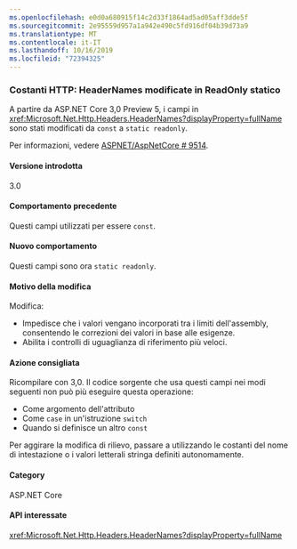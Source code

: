 ```yaml
---
ms.openlocfilehash: e0d0a680915f14c2d33f1864ad5ad05aff3dde5f
ms.sourcegitcommit: 2e95559d957a1a942e490c5fd916df04b39d73a9
ms.translationtype: MT
ms.contentlocale: it-IT
ms.lasthandoff: 10/16/2019
ms.locfileid: "72394325"
---
```

### <a name="http-headernames-constants-changed-to-static-readonly"></a>Costanti HTTP: HeaderNames modificate in ReadOnly statico

A partire da ASP.NET Core 3,0 Preview 5, i campi in <xref:Microsoft.Net.Http.Headers.HeaderNames?displayProperty=fullName> sono stati modificati da `const` a `static readonly`.

Per informazioni, vedere [ASPNET/AspNetCore # 9514](https://github.com/aspnet/AspNetCore/issues/9514).

#### <a name="version-introduced"></a>Versione introdotta

3.0

#### <a name="old-behavior"></a>Comportamento precedente

Questi campi utilizzati per essere `const`.

#### <a name="new-behavior"></a>Nuovo comportamento

Questi campi sono ora `static readonly`.

#### <a name="reason-for-change"></a>Motivo della modifica

Modifica:

* Impedisce che i valori vengano incorporati tra i limiti dell'assembly, consentendo le correzioni dei valori in base alle esigenze.
* Abilita i controlli di uguaglianza di riferimento più veloci.

#### <a name="recommended-action"></a>Azione consigliata

Ricompilare con 3,0. Il codice sorgente che usa questi campi nei modi seguenti non può più eseguire questa operazione:

* Come argomento dell'attributo
* Come `case` in un'istruzione `switch`
* Quando si definisce un altro `const`

Per aggirare la modifica di rilievo, passare a utilizzando le costanti del nome di intestazione o i valori letterali stringa definiti autonomamente.

#### <a name="category"></a>Category

ASP.NET Core

#### <a name="affected-apis"></a>API interessate

<xref:Microsoft.Net.Http.Headers.HeaderNames?displayProperty=fullName>

<!-- 

#### Affected APIs

`T:Microsoft.Net.Http.Headers.HeaderNames`

-->
